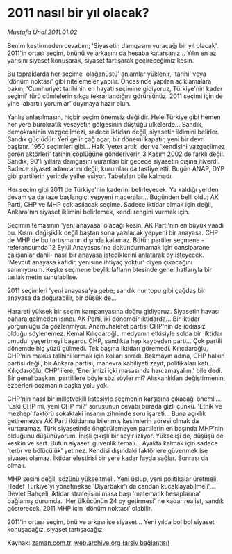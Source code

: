 # 2011 nasıl bir yıl olacak?

*Mustafa Ünal 2011.01.02*

<td class="columnist-detail">
<p>Benim kestirmeden cevabım; 'Siyasetin damgasını vuracağı bir yıl olacak'. 2011'in ortası seçim, önünü ve arkasını da hesaba katarsanız... Yılın en az yarısını siyaset konuşarak, siyaset tartışarak geçireceğimiz kesin.</p>
<p>
<div id="haberMetinDiv">
<p>Bu topraklarda her seçime 'olağanüstü' anlamlar yüklenir, 'tarihi' veya 'dönüm noktası' gibi nitelemeler yapılır. Öncesinde yapılan açıklamalara bakın, 'Cumhuriyet tarihinin en hayati seçimine gidiyoruz, Türkiye'nin kader seçimi' türü cümlelerin sıkça tekrarlandığını görürsünüz. 2011 seçimi için de yine 'abartılı yorumlar' duymaya hazır olun.
<p>Yanlış anlaşılmasın, hiçbir seçim önemsiz değildir. Hele Türkiye gibi hemen her yere bürokratik vesayetin gölgesinin düştüğü ülkelerde... Sandık, demokrasinin vazgeçilmezi, sadece iktidarı değil, siyasetin iklimini belirler. Sandık güçlüdür: Yeri gelir çağ açar, bir dönemi kapatır, yeni bir devri başlatır. 1950 seçimleri gibi... Halk 'yeter artık' der ve 'kendisini vazgeçilmez gören aktörleri' tarihin çöplüğüne gönderiverir. 3 Kasım 2002 de farklı değil. Sandık, 90'lı yıllara damgasını vuranları bir gecede siyasetin dışına itiverdi. Sadece siyaset adamlarını değil, kurumları da tasfiye etti. Bugün ANAP, DYP gibi partilerin yerinde yeller esiyor. Tabelaları bile kalmadı.
<p>Her seçim gibi 2011 de Türkiye'nin kaderini belirleyecek. Ya kaldığı yerden devam ya da taze başlangıç, yepyeni maceralar... Bugünden belli oldu; AK Parti, CHP ve MHP çok asılacak seçime. Sadece iktidar olmak için değil, Ankara'nın siyaset iklimini belirlemek, kendi rengini vurmak için.
<p>Seçimin temasının 'yeni anayasa' olacağı kesin. AK Parti'nin en büyük vaadi bu. Kısmi değişiklik değil baştan sona yazılacak yepyeni bir anayasa. CHP de MHP de bu tartışmanın dışında kalamaz. Bütün partiler seçmene -referandumda 12 Eylül Anayasası'na dokundurmamak için cansiparane çalışanlar dahil- nasıl bir anayasa istediklerini anlatarak oy isteyecek. 'Mevcut anayasa kafidir, yenisine ihtiyaç yoktur' diyen çıkacağını sanmıyorum. Keşke seçmene beylik lafların ötesinde genel hatlarıyla bir taslak metin sunulabilse.
<p>2011 seçimleri 'yeni anayasa'ya gebe; sandık nur topu gibi çağdaş bir anayasa da doğurabilir, bir düşük de...
<p>Harareti yüksek bir seçim kampanyasına doğru gidiyoruz. Siyasetin havası bahara gelmeden ısındı. AK Parti, iki dönemdir iktidarda... Bir iktidar yorgunluğu da gözlenmiyor. Anamuhalefet partisi CHP'nin de iddiasız olduğu söylenemez. Kemal Kılıçdaroğlu medyanın etkisiyle solda bir 'iktidar umudu' yeşertmeyi başardı. CHP, sandıkta hep kaybeden parti... Çok partili dönemde hiç yüzü gülmedi. Tek başına iktidarı göremedi. Kılıçdaroğlu, CHP'nin makûs talihini kırmak için kolları sıvadı. Bakmayın adına, CHP halkın partisi değil, bir Ankara partisi; manevra kabiliyeti zayıf, politikaları katı... Kılıçdaroğlu, CHP'lilere, 'Enerjimizi içki masasında harcamayalım.' bile dedi. Bir genel başkan, partililere böyle söz söyler mi? Alışkanlıkları değiştirmenin, ezberleri bozmanın başka yolu yok.
<p>CHP'nin nasıl bir milletvekili listesiyle seçmenin karşısına çıkacağı önemli... 'Eski CHP mi, yeni CHP mi?' sorusunun cevabı burada gizli çünkü. 'Etnik ve mezhep' faktörü sokaktaki insanın zihninde soru işareti... Buna açıklık getiremezse AK Parti iktidarına bilenmiş kesimlerin adresi olmak da kurtaramaz. Türk siyasetinde öngörülemeyen partilerin en başında MHP'nin olduğunu düşünüyorum. İnişli çıkışlı bir seyir izliyor. Yükselişi de, düşüşü de keskin ve sert. Bütün siyaseti güvenlik temalı... Ayakta kalmak için sadece 'terör ve bölücülük' yetmez. Kendisi dışındaki faktörlere güvenmek ise siyaset olamaz. İktidar eleştirisi bir yere kadar fayda sağlar. Sonrası da olmalı.
<p>MHP sesini değil, sözünü yükseltmeli. Yeni üslup, yeni politikalar üretmeli. Hedef Türkiye'yi yönetmekse 'Diyarbakır'ı da candan kucaklayabilmeli'... Devlet Bahçeli, iktidar stratejisini masa başı 'matematik hesaplarına' bağlamış durumda. 'Her ülkücünün 24 oy getirmesi' ne kadar realist, sandık gösterecek. 2011 MHP için 'dönüm noktası' olabilir. 
<p>2011'in ortası seçim, önü ve arkası ise siyaset... Yeni yılda bol bol siyaset konuşacağız, siyaset tartışacağız. 
<p></p></p></p></p></p></p></p></p></p></p></div>
</p>
<a href="http://web.archive.org/web/20110126052324/mailto:m.unal@zaman.com.tr">
</a></td>

Kaynak: [zaman.com.tr](http://zaman.com.tr/yazar.do?yazino=1073093), [web.archive.org (arşiv bağlantısı)](http://web.archive.org/web/20110126052324/http://www.zaman.com.tr:80/yazar.do?yazino=1073093)
